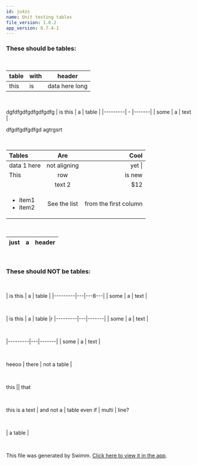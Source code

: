 ```yaml
---
id: jo4zs
name: Unit testing tables
file_version: 1.0.2
app_version: 0.7.4-1
---
```


### These should be tables:

<br/>

| table | with |header |
|-------| ---- |-------|
| this  |   is | data here long |

<br/>

dgfdfgdfgdfgdfgdfg
| is this | a | table |
|---------| - |-------|
| some    | a | text  |

dfgdfgdfgdfgd agtrgsrt 

<br/>

| Tables        |Are            | Cool  |
|:--------------|      :-:      |---------:|
| data 1 here   | not aligning  | yet  \|
 |This           |row            |is new |
|               | text 2        |   $12   |
| <ul><li>item1</li><li>item2</li></ul>| See the list | from the first column|

<br/>

| just | a | header |
|------|---|--------|

<br/>

### These should NOT be tables:

<br/>

| is this | a | table |
|---------|---|---8---|
| some    | a | text  |

<br/>

| is this | a | table |r
|---------|---|-------|
| some    | a | text  |

<br/>

|---------|---|-------|
| some    | a | text  |

<br/>

heeoo | there | not a table |

<br/>

this || that

<br/>

this is a text | and not a | table
even if | multi | line?

<br/>

| a table |

<br/>

This file was generated by Swimm. [Click here to view it in the app](http://localhost:5000/repos/Z2l0aHViJTNBJTNBc3Rva2Utd2VhdGhlciUzQSUzQUFkZGllQ29oZW4=/docs/jo4zs).

